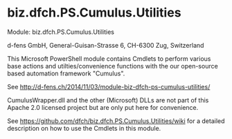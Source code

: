 biz.dfch.PS.Cumulus.Utilities
=============================

Module: biz.dfch.PS.Cumulus.Utilities

d-fens GmbH, General-Guisan-Strasse 6, CH-6300 Zug, Switzerland

This Microsoft PowerShell module contains Cmdlets to perform various base actions and utilties/convenience functions with the our open-source based automation framework "Cumulus".

See http://d-fens.ch/2014/11/03/module-biz-dfch-ps-cumulus-utilities/

CumulusWrapper.dll and the other (Microsoft) DLLs are not part of this Apache 2.0 licensed project but are only put here for convenience.

See https://github.com/dfch/biz.dfch.PS.Cumulus.Utilities/wiki for a detailed description on how to use the Cmdlets in this module.
